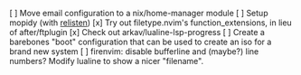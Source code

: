 [ ] Move email configuration to a nix/home-manager module
[ ] Setup mopidy (with [relisten](relisten.net))
[x] Try out filetype.nvim's function_extensions, in lieu of after/ftplugin
[x] Check out arkav/lualine-lsp-progress
[ ] Create a barebones "boot" configuration that can be used to create an iso for a brand new system
[ ] firenvim: disable bufferline and (maybe?) line numbers? Modify lualine to show a nicer "filename".
